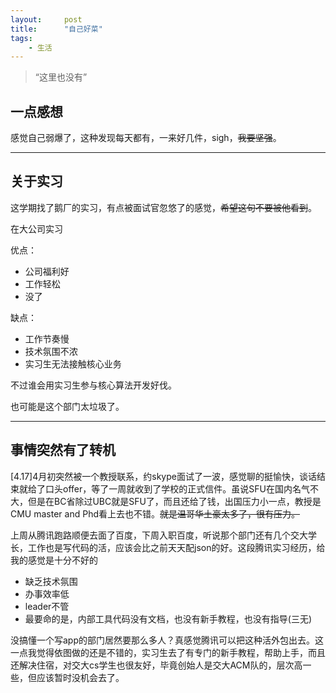 ```yaml
---
layout:     post
title:      "自己好菜"
tags:
    - 生活
---
```


> “这里也没有”


## 一点感想

感觉自己弱爆了，这种发现每天都有，一来好几件，sigh，~~我要坚强~~。

---

## 关于实习

这学期找了鹅厂的实习，有点被面试官忽悠了的感觉，~~希望这句不要被他看到~~。

在大公司实习

优点：

- 公司福利好
- 工作轻松
- 没了

缺点：

- 工作节奏慢
- 技术氛围不浓
- 实习生无法接触核心业务

不过谁会用实习生参与核心算法开发好伐。

也可能是这个部门太垃圾了。

---

## 事情突然有了转机

[4.17]4月初突然被一个教授联系，约skype面试了一波，感觉聊的挺愉快，谈话结束就给了口头offer，等了一周就收到了学校的正式信件。虽说SFU在国内名气不大，但是在BC省除过UBC就是SFU了，而且还给了钱，出国压力小一点，教授是CMU master and Phd看上去也不错。~~就是温哥华土豪太多了，很有压力。~~

上周从腾讯跑路顺便去面了百度，下周入职百度，听说那个部门还有几个交大学长，工作也是写代码的活，应该会比之前天天配json的好。这段腾讯实习经历，给我的感觉是十分不好的

+ 缺乏技术氛围
+ 办事效率低
+ leader不管
+ 最要命的是，内部工具代码没有文档，也没有新手教程，也没有指导(三无)

没搞懂一个写app的部门居然要那么多人？真感觉腾讯可以把这种活外包出去。这一点我觉得依图做的还是不错的，实习生去了有专门的新手教程，帮助上手，而且还解决住宿，对交大cs学生也很友好，毕竟创始人是交大ACM队的，层次高一些，但应该暂时没机会去了。

